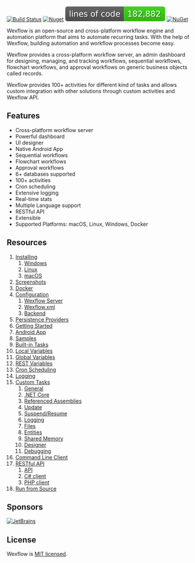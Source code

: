 [![Build Status](https://aelassas.visualstudio.com/wexflow/_apis/build/status/aelassas.wexflow?branchName=main)](https://aelassas.visualstudio.com/wexflow/_build/latest?definitionId=3&branchName=main) [![Nuget](https://img.shields.io/nuget/dt/wexflow)](https://www.nuget.org/packages/Wexflow/) [![](https://raw.githubusercontent.com/aelassas/wexflow/refs/heads/loc/badge.svg)](https://github.com/aelassas/wexflow/actions/workflows/loc.yml) [![NuGet](https://img.shields.io/nuget/v/Wexflow.svg)](https://www.nuget.org/packages/Wexflow/)

<!--
[![](https://img.shields.io/badge/docs-wiki-brightgreen)](https://github.com/aelassas/wexflow/wiki)
[![](https://raw.githubusercontent.com/aelassas/wexflow/refs/heads/loc/badge.svg)](https://github.com/aelassas/wexflow/actions/workflows/loc.yml)
[![Latest release](https://img.shields.io/github/v/release/aelassas/wexflow?label=Release&logo=github)](https://github.com/aelassas/wexflow/releases/latest)
-->

Wexflow is an open-source and cross-platform workflow engine and automation platform that aims to automate recurring tasks. With the help of Wexflow, building automation and workflow processes become easy.

Wexflow provides a cross-platform workflow server, an admin dashboard for designing, managing, and tracking workflows, sequential workflows, flowchart workflows, and approval workflows on generic business objects called records.

Wexflow provides 100+ activities for different kind of tasks and allows custom integration with other solutions through custom activities and Wexflow API.

## Features

* Cross-platform workflow server
* Powerful dashboard
* UI designer
* Native Android App
* Sequential workflows
* Flowchart workflows
* Approval workflows
* 6+ databases supported
* 100+ activities
* Cron scheduling
* Extensive logging
* Real-time stats
* Multiple Language support
* RESTful API
* Extensible
* Supported Platforms: macOS, Linux, Windows, Docker

## Resources

1. [Installing](https://github.com/aelassas/wexflow/wiki/Installing)
    1. [Windows](https://github.com/aelassas/wexflow/wiki/Installing#windows-net)
    2. [Linux](https://github.com/aelassas/wexflow/wiki/Installing#linux-net-core)
    3. [macOS](https://github.com/aelassas/wexflow/wiki/Installing#macos-net-core)
2. [Screenshots](https://github.com/aelassas/wexflow/wiki/Screenshots)
3. [Docker](https://github.com/aelassas/wexflow/wiki/Docker)
4. [Configuration](https://github.com/aelassas/wexflow/wiki/Configuration)
   1. [Wexflow Server](https://github.com/aelassas/wexflow/wiki/Configuration#wexflow-server)
   2. [Wexflow.xml](https://github.com/aelassas/wexflow/wiki/Configuration#wexflowxml)
   3. [Backend](https://github.com/aelassas/wexflow/wiki/Configuration#backend)
5. [Persistence Providers](https://github.com/aelassas/wexflow/wiki/Persistence-Providers)
6. [Getting Started](https://github.com/aelassas/wexflow/wiki/Getting-Started)
7. [Android App](https://github.com/aelassas/wexflow/wiki/Android-App)
8. [Samples](https://github.com/aelassas/wexflow/wiki/Samples)
9. [Built-in Tasks](https://github.com/aelassas/wexflow/wiki/Tasks)
10. [Local Variables](https://github.com/aelassas/wexflow/wiki/Local-Variables)
11. [Global Variables](https://github.com/aelassas/wexflow/wiki/Global-Variables)
12. [REST Variables](https://github.com/aelassas/wexflow/wiki/REST-Variables)
13. [Cron Scheduling](https://github.com/aelassas/wexflow/wiki/Cron-Scheduling)
14. [Logging](https://github.com/aelassas/wexflow/wiki/Logging)
15. [Custom Tasks](https://github.com/aelassas/wexflow/wiki/Custom-Tasks)
    1. [General](https://github.com/aelassas/wexflow/wiki/Custom-Tasks#general)
    2. [.NET Core](https://github.com/aelassas/wexflow/wiki/Custom-Tasks#net-core)
    3. [Referenced Assemblies](https://github.com/aelassas/wexflow/wiki/Custom-Tasks#referenced-assemblies)
    4. [Update](https://github.com/aelassas/wexflow/wiki/Custom-Tasks#update)
    5. [Suspend/Resume](https://github.com/aelassas/wexflow/wiki/Custom-Tasks#suspendresume)
    6. [Logging](https://github.com/aelassas/wexflow/wiki/Custom-Tasks#logging)
    7. [Files](https://github.com/aelassas/wexflow/wiki/Custom-Tasks#files)
    8. [Entities](https://github.com/aelassas/wexflow/wiki/Custom-Tasks#entities)
    10. [Shared Memory](https://github.com/aelassas/wexflow/wiki/Custom-Tasks#shared-memory)
    11. [Designer](https://github.com/aelassas/wexflow/wiki/Custom-Tasks#designer)
    12. [Debugging](https://github.com/aelassas/wexflow/wiki/Custom-Tasks#debugging)
16. [Command Line Client](https://github.com/aelassas/wexflow/wiki/Command-Line-Client)
17. [RESTful API](https://github.com/aelassas/wexflow/wiki/RESTful-API)
    1. [API](https://github.com/aelassas/wexflow/wiki/RESTful-API)
    2. [C# client](https://github.com/aelassas/wexflow/wiki/C%23-Client)
    3. [PHP client](https://github.com/aelassas/wexflow/wiki/PHP-client)
18. [Run from Source](https://github.com/aelassas/wexflow/wiki/Run-From-Source)

## Sponsors

[![JetBrains](https://wexflow.github.io/content/jetbrains.png)](https://www.jetbrains.com/)

## License
Wexflow is [MIT licensed](https://github.com/aelassas/wexflow/blob/main/LICENSE.txt).
